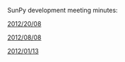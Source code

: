 SunPy development meeting minutes:

[2012/20/08](https://github.com/sunpy/sunpy/wiki/Meeting-notes-2012-08-20)

[2012/08/08](https://github.com/sunpy/sunpy/wiki/Meeting-notes-2012-08-08)

[2012/01/13](https://github.com/sunpy/sunpy/wiki/meeting-notes-2012-01-13)
